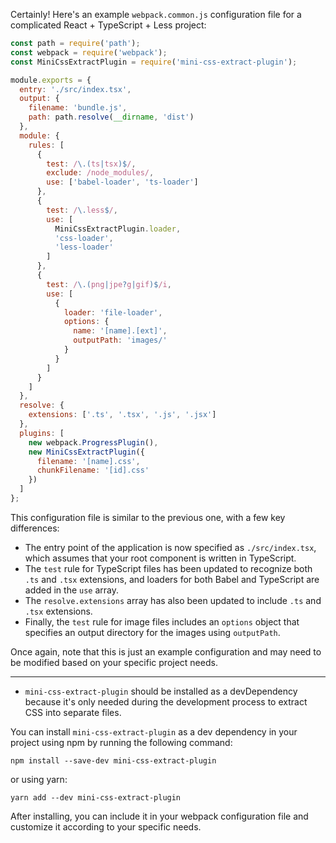 Certainly! Here's an example `webpack.common.js` configuration file for a complicated React + TypeScript + Less project:

```javascript
const path = require('path');
const webpack = require('webpack');
const MiniCssExtractPlugin = require('mini-css-extract-plugin');

module.exports = {
  entry: './src/index.tsx',
  output: {
    filename: 'bundle.js',
    path: path.resolve(__dirname, 'dist')
  },
  module: {
    rules: [
      {
        test: /\.(ts|tsx)$/,
        exclude: /node_modules/,
        use: ['babel-loader', 'ts-loader']
      },
      {
        test: /\.less$/,
        use: [
          MiniCssExtractPlugin.loader,
          'css-loader',
          'less-loader'
        ]
      },
      {
        test: /\.(png|jpe?g|gif)$/i,
        use: [
          {
            loader: 'file-loader',
            options: {
              name: '[name].[ext]',
              outputPath: 'images/'
            }
          }
        ]
      }
    ]
  },
  resolve: {
    extensions: ['.ts', '.tsx', '.js', '.jsx']
  },
  plugins: [
    new webpack.ProgressPlugin(),
    new MiniCssExtractPlugin({
      filename: '[name].css',
      chunkFilename: '[id].css'
    })
  ]
};
```

This configuration file is similar to the previous one, with a few key differences:

- The entry point of the application is now specified as `./src/index.tsx`, which assumes that your root component is written in TypeScript. 
- The `test` rule for TypeScript files has been updated to recognize both `.ts` and `.tsx` extensions, and loaders for both Babel and TypeScript are added in the `use` array. 
- The `resolve.extensions` array has also been updated to include `.ts` and `.tsx` extensions.
- Finally, the `test` rule for image files includes an `options` object that specifies an output directory for the images using `outputPath`.

Once again, note that this is just an example configuration and may need to be modified based on your specific project needs.

***

- `mini-css-extract-plugin` should be installed as a devDependency because it's only needed during the development process to extract CSS into separate files. 

You can install `mini-css-extract-plugin` as a dev dependency in your project using npm by running the following command:
```
npm install --save-dev mini-css-extract-plugin
```
or using yarn:
```
yarn add --dev mini-css-extract-plugin
``` 

After installing, you can include it in your webpack configuration file and customize it according to your specific needs.